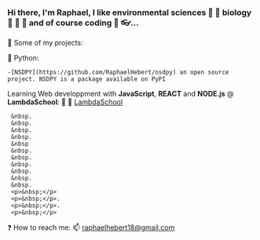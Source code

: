 ### Hi there, I'm Raphael, I like environmental sciences :seedling: :ocean: biology :microscope: :microbe: :dna: and of course coding :floppy_disk: :eyeglasses:...

:open_file_folder: Some of my projects:

  :snake: Python: 
    
    -[NSDPY](https://github.com/RaphaelHebert/nsdpy) an open source project. NSDPY is a package available on PyPI
    
    
Learning Web developpment with __JavaScript__, __REACT__ and __NODE.js__ @ __LambdaSchool__:
:school: :notebook: [LambdaSchool](https://github.com/RaphaelHebert/LambdaSchool)
  
  
  
  
  
  
  
  
                    
     &nbsp. 
     &nbsp. 
     &nbsp. 
     &nbsp. 
     &nbsp  
     &nbsp. 
     &nbsp. 
     &nbsp. 
     &nbsp. 
     &nbsp. 
     &nbsp.
     <p>&nbsp;</p>
     <p>&nbsp;</p>. 
     <p>&nbsp;</p>. 
     <p>&nbsp;</p>
     
                      
:question: How to reach me: 📫 raphaelhebert18@gmail.com

